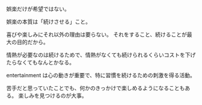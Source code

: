 娯楽だけが希望ではない。

娯楽の本質は「続けさせる」こと。

喜びや楽しみにそれ以外の理由は要らない。
それをすること、続けることが最大の目的だから。

情熱が必要なのは続けるためで、情熱がなくても続けられるくらいコストを下げたらなくてもなんとかなる。

entertainment は心の動きが重要で、特に習慣を続けるための刺激を得る活動。

苦手だと思っていたことでも、何かのきっかけで楽しめるようになることもある。
楽しみを見つけるのが大事。
